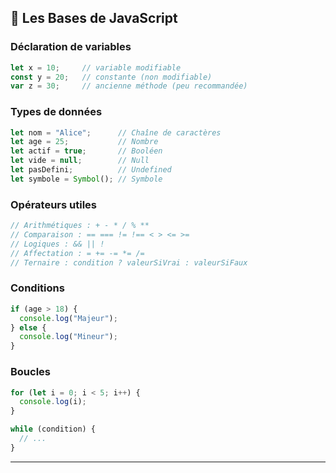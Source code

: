 ## 🧠 Les Bases de JavaScript

###  Déclaration de variables

```js
let x = 10;     // variable modifiable
const y = 20;   // constante (non modifiable)
var z = 30;     // ancienne méthode (peu recommandée)
```

###  Types de données

```js
let nom = "Alice";      // Chaîne de caractères
let age = 25;           // Nombre
let actif = true;       // Booléen
let vide = null;        // Null
let pasDefini;          // Undefined
let symbole = Symbol(); // Symbole
```

###  Opérateurs utiles

```js
// Arithmétiques : + - * / % **
// Comparaison : == === != !== < > <= >=
// Logiques : && || !
// Affectation : = += -= *= /=
// Ternaire : condition ? valeurSiVrai : valeurSiFaux
```

###  Conditions

```js
if (age > 18) {
  console.log("Majeur");
} else {
  console.log("Mineur");
}
```

###  Boucles

```js
for (let i = 0; i < 5; i++) {
  console.log(i);
}

while (condition) {
  // ...
}
```

---

